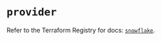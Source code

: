 # `provider`

Refer to the Terraform Registry for docs: [`snowflake`](https://registry.terraform.io/providers/snowflake-labs/snowflake/0.90.0/docs).
